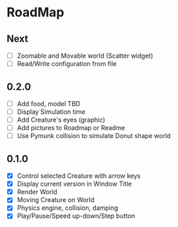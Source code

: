 # RoadMap

## Next

- [ ] Zoomable and Movable world (Scatter widget)
- [ ] Read/Write configuration from file 

## 0.2.0

- [ ] Add food, model TBD
- [ ] Display Simulation time
- [ ] Add Creature's eyes (graphic)
- [ ] Add pictures to Roadmap or Readme
- [ ] Use Pymunk collision to simulate Donut shape world

## 0.1.0

- [x] Control selected Creature with arrow keys
- [x] Display current version in Window Title
- [x] Render World
- [x] Moving Creature on World
- [x] Physics engine, collision, damping
- [x] Play/Pause/Speed up-down/Step button
